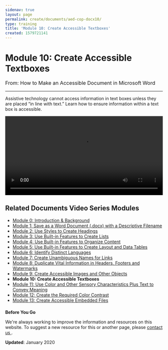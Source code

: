 ```yaml
---
sidenav: true
layout: page
permalink: create/documents/aed-cop-docx10/
type: training
title: 'Module 10: Create Accessible Textboxes'
created: 1579721141
---
```


# Module 10: Create Accessible Textboxes

<p style="font-size:115%">
  From: How to Make an Accessible Document in Microsoft Word
</p>

* * *

Assistive technology cannot access information in text boxes unless they are placed &ldquo;in line with text.&rdquo; Learn how to ensure information within a text box is accessible.

<video controls="controls" data-vscid="3qesx4ovd" style="width:100%"><source src="https://assets.section508.gov/files/aed-cop-docx-m10.mp4" type="video/mp4" /></video>

## Related Documents Video Series Modules

  * [Module 0: Introduction & Background][1]
  * [Module 1: Save as a Word Document (.docx) with a Descriptive Filename][2]
  * [Module 2: Use Styles to Create Headings][3]
  * [Module 3: Use Built-in Features to Create Lists][4]
  * [Module 4: Use Built-in Features to Organize Content][5]
  * [Module 5: Use Built-in Features to Create Layout and Data Tables][6]
  * [Module 6: Identify Distinct Languages][7]
  * [Module 7: Create Unambiguous Names for Links][8]
  * [Module 8: Duplicate Vital Information in Headers, Footers and Watermarks][9]
  * [Module 9: Create Accessible Images and Other Objects][10]
  * **Module 10: Create Accessible Textboxes**
  * [Module 11: Use Color and Other Sensory Characteristics Plus Text to Convey Meaning][11]
  * [Module 12: Create the Required Color Contrast][12]
  * [Module 13: Create Accessible Embedded Files][13]

<div class="border-base radius-lg border-1px" style="margin-top: 1.5em;">
<div class="panel-body padding-3">
<p class="text-large"><strong>Before You Go</strong></p>
<p>We're always working to improve the information and resources on this website. To suggest a new resource for this or another page, please <a href="mailto:section.508@gsa.gov">contact us
</a>.</p>
</div>
</div>

**Updated**: January 2020

 [1]: {{site.baseurl}}/create/documents/aed-cop-docx00
 [2]: {{site.baseurl}}/create/documents/aed-cop-docx01
 [3]: {{site.baseurl}}/create/documents/aed-cop-docx02
 [4]: {{site.baseurl}}/create/documents/aed-cop-docx03
 [5]: {{site.baseurl}}/create/documents/aed-cop-docx04
 [6]: {{site.baseurl}}/create/documents/aed-cop-docx05
 [7]: {{site.baseurl}}/create/documents/aed-cop-docx06
 [8]: {{site.baseurl}}/create/documents/aed-cop-docx07
 [9]: {{site.baseurl}}/create/documents/aed-cop-docx08
 [10]: {{site.baseurl}}/create/documents/aed-cop-docx09
 [11]: {{site.baseurl}}/create/documents/aed-cop-docx11
 [12]: {{site.baseurl}}/create/documents/aed-cop-docx12
 [13]: {{site.baseurl}}/create/documents/aed-cop-docx13
